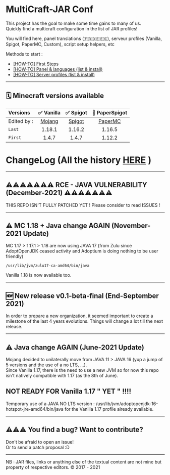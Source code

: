 MultiCraft-JAR Conf
=====
This project has the goal to make some time gains to many of us.     
Quickly find a multicraft configuration in the list of JAR profiles!     

You will find here, panel translations (🇫🇷🇩🇪🇪🇸), serveur profiles (Vanilla, Spigot, PaperMC, Custom), script setup helpers, etc

Methods to start :

- [[HOW-TO] First Steps](https://github.com/ValentinTh/MultiCraft-JAR-Conf/blob/master/HOW-TO/QUICK-INTRODUCTION.md)     
- [[HOW-TO] Panel & languages (list & install)](https://github.com/ValentinTh/MultiCraft-JAR-Conf/blob/master/HOW-TO/LANGUAGES.md)    
- [[HOW-TO] Server profiles (list & install)](https://github.com/ValentinTh/MultiCraft-JAR-Conf/blob/master/HOW-TO/PROFILES.md)   

-----
🗓 Minecraft versions available
-----

| Versions | ✅ Vanilla | ✅ Spigot | 🔨 PaperSpigot |
| :--------|:----------:|:---------:|:---------------:|
| Edited by : |[Mojang](https://mojang.com)|[Spigot](https://spigotmc.org)|[PaperMC](https://papermc.io)| 
| `Last`| 1.18.1 | 1.16.2 | 1.16.5 |
| `First`| 1.4.7 | 1.4.7 | 1.12.2 |

# ChangeLog (All the history [HERE](https://github.com/ValentinTh/MultiCraft-JAR-Conf/blob/master/CHANGELOG.md) )


-----
⚠️⚠️⚠️⚠️⚠️⚠️⚠️ RCE - JAVA VULNERABILITY (December-2021) ⚠️⚠️⚠️⚠️⚠️⚠️⚠️
-----

THIS REPO ISN'T FULLY PATCHED YET !
Please consider to read ISSUES !


-----
⚠️ MC 1.18 + Java change AGAIN (November-2021 Update)
-----

MC 1.17 > 1.17.1 > 1.18 are now using JAVA 17 (from Zulu since AdoptOpenJDK ceased activity and Adoptium is doing nothing to be user friendly)

```/usr/lib/jvm/zulu17-ca-amd64/bin/java```

Vanilla 1.18 is now available too.

-----
🆕 New release v0.1-beta-final (End-September 2021)
-----

In order to prepare a new organization, it seemed important to create a milestone of the last 4 years evolutions.
Things will change a lot till the next release.

-----
⚠️ Java change AGAIN (June-2021 Update)
-----

Mojang decided to unilaterally move from JAVA 11 > JAVA 16 (yup a jump of 5 versions and the use of a no LTS, ...).     
Since Vanilla 1.17, there is the need to use a new JVM so for now this repo isn't natively compatible with 1.17 (as the 8th of June).

## NOT READY FOR Vanilla 1.17 " YET " !!!!

Temporary use of a JAVA NO LTS version : /usr/lib/jvm/adoptopenjdk-16-hotspot-jre-amd64/bin/java for the Vanilla 1.17 profile already available.

-----
⚠️⚠️⚠️ You find a bug? Want to contribute?
-----
Don't be afraid to open an issue!    
Or to send a patch proposal :D    

-----
NB : JAR files, links or anything else of the textual content are not mine but property of respective editors.
© 2017 - 2021
